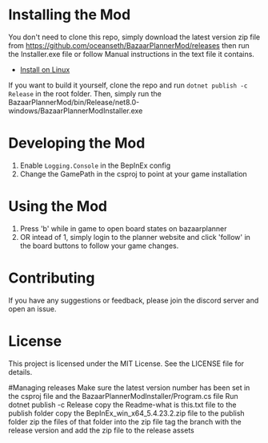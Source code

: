 # Installing the Mod
You don't need to clone this repo, simply download the latest version zip file from
https://github.com/oceanseth/BazaarPlannerMod/releases
then run the Installer.exe file or follow Manual instructions in the text file it contains.
- [Install on Linux](README-Linux.md)

If you want to build it yourself, clone the repo and run `dotnet publish -c Release` in the root folder.
Then, simply run the BazaarPlannerMod/bin/Release/net8.0-windows/BazaarPlannerModInstaller.exe

# Developing the Mod
1. Enable `Logging.Console` in the BepInEx config
2. Change the GamePath in the csproj to point at your game installation

# Using the Mod
1. Press 'b' while in game to open board states on bazaarplanner
2. OR intead of 1, simply login to the planner website and click 'follow' in the board buttons to follow your game changes.

# Contributing
If you have any suggestions or feedback, please join the discord server and open an issue.

# License
This project is licensed under the MIT License. See the LICENSE file for details.


#Managing releases
Make sure the latest version number has been set in the csproj file and the BazaarPlannerModInstaller/Program.cs file
Run dotnet publish -c Release
copy the Readme-what is this.txt file to the publish folder
copy the BepInEx_win_x64_5.4.23.2.zip file to the publish folder
zip the files of that folder into the zip file
tag the branch with the release version and add the zip file to the release assets